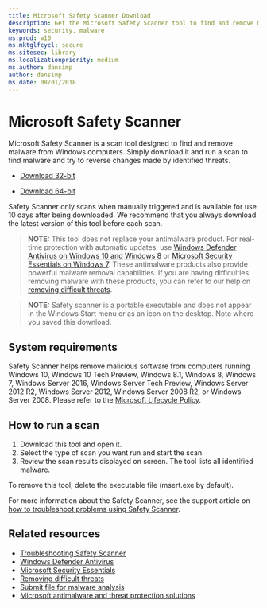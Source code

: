 ```yaml
---
title: Microsoft Safety Scanner Download
description: Get the Microsoft Safety Scanner tool to find and remove malware from Windows computers.
keywords: security, malware
ms.prod: w10
ms.mktglfcycl: secure
ms.sitesec: library
ms.localizationpriority: medium
ms.author: dansimp
author: dansimp
ms.date: 08/01/2018
---
```

# Microsoft Safety Scanner
Microsoft Safety Scanner is a scan tool designed to find and remove malware from Windows computers. Simply download it and run a scan to find malware and try to reverse changes made by identified threats.

- [Download 32-bit](https://go.microsoft.com/fwlink/?LinkId=212733) 

- [Download 64-bit](https://go.microsoft.com/fwlink/?LinkId=212732)

Safety Scanner only scans when manually triggered and is available for use 10 days after being downloaded. We recommend that you always download the latest version of this tool before each scan.

> **NOTE:** This tool does not replace your antimalware product. For real-time protection with automatic updates, use [Windows Defender Antivirus on Windows 10 and Windows 8](https://www.microsoft.com/en-us/windows/windows-defender) or [Microsoft Security Essentials on Windows 7](https://support.microsoft.com/help/14210/security-essentials-download). These antimalware products also provide powerful malware removal capabilities. If you are having difficulties removing malware with these products, you can refer to our help on [removing difficult threats](https://www.microsoft.com/en-us/wdsi/help/troubleshooting-infection).

> **NOTE:** Safety scanner is a portable executable and does not appear in the Windows Start menu or as an icon on the desktop. Note where you saved this download.

## System requirements
Safety Scanner helps remove malicious software from computers running Windows 10, Windows 10 Tech Preview, Windows 8.1, Windows 8, Windows 7, Windows Server 2016, Windows Server Tech Preview, Windows Server 2012 R2, Windows Server 2012, Windows Server 2008 R2, or Windows Server 2008. Please refer to the [Microsoft Lifecycle Policy](https://support.microsoft.com/lifecycle).

## How to run a scan
1. Download this tool and open it.
2. Select the type of scan you want run and start the scan.
3. Review the scan results displayed on screen. The tool lists all identified malware.

To remove this tool, delete the executable file (msert.exe by default).

For more information about the Safety Scanner, see the support article on [how to troubleshoot problems using Safety Scanner](https://support.microsoft.com/kb/2520970).

## Related resources

- [Troubleshooting Safety Scanner](https://support.microsoft.com/kb/2520970)
- [Windows Defender Antivirus](https://www.microsoft.com/en-us/windows/windows-defender)
- [Microsoft Security Essentials](https://support.microsoft.com/help/14210/security-essentials-download)
- [Removing difficult threats](https://www.microsoft.com/en-us/wdsi/help/troubleshooting-infection)
- [Submit file for malware analysis](https://www.microsoft.com/en-us/wdsi/filesubmission)
- [Microsoft antimalware and threat protection solutions](https://www.microsoft.com/en-us/wdsi/products)